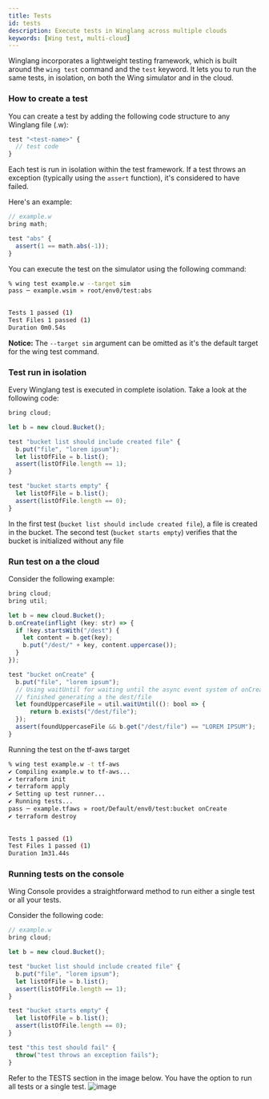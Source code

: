 ```yaml
---
title: Tests
id: tests
description: Execute tests in Winglang across multiple clouds
keywords: [Wing test, multi-cloud]
---
```


Winglang incorporates a lightweight testing framework, which is built around the `wing test` command and the `test` keyword. It lets you to run the same tests, in isolation, on both the Wing simulator and in the cloud.

### How to create a test
You can create a test by adding the following code structure to any Winglang file (.w):
```ts wing
test "<test-name>" {
  // test code 
}
```
Each test is run in isolation within the test framework. If a test throws an exception (typically using the `assert` function), it's considered to have failed.

Here's an example:

```ts playground
// example.w
bring math;

test "abs" {
  assert(1 == math.abs(-1));
}
```

You can execute the test on the simulator using the following command:

```sh
% wing test example.w --target sim 
pass ─ example.wsim » root/env0/test:abs

 
Tests 1 passed (1)
Test Files 1 passed (1)
Duration 0m0.54s
```

**Notice:** The `--target sim` argument can be omitted as it's the default target for the wing test command.

### Test run in isolation
Every Winglang test is executed in complete isolation. Take a look at the following code:

```ts playground
bring cloud;

let b = new cloud.Bucket();

test "bucket list should include created file" {
  b.put("file", "lorem ipsum");
  let listOfFile = b.list();
  assert(listOfFile.length == 1);
}

test "bucket starts empty" {
  let listOfFile = b.list();
  assert(listOfFile.length == 0);
}
```

In the first test (`bucket list should include created file`), a file is created in the bucket. The second test (`bucket starts empty`) verifies that the bucket is initialized without any file

### Run test on a the cloud

Consider the following example:

```ts playground
bring cloud;
bring util;

let b = new cloud.Bucket();
b.onCreate(inflight (key: str) => {
  if !key.startsWith("/dest") {
    let content = b.get(key);
    b.put("/dest/" + key, content.uppercase());
  }
});

test "bucket onCreate" {
  b.put("file", "lorem ipsum");
  // Using waitUntil for waiting until the async event system of onCreate
  // finished generating a the dest/file
  let foundUppercaseFile = util.waitUntil((): bool => {
      return b.exists("/dest/file");
  });
  assert(foundUppercaseFile && b.get("/dest/file") == "LOREM IPSUM");
}

```

Running the test on the tf-aws target 
```sh
% wing test example.w -t tf-aws 
✔ Compiling example.w to tf-aws...
✔ terraform init
✔ terraform apply
✔ Setting up test runner...
✔ Running tests...
pass ─ example.tfaws » root/Default/env0/test:bucket onCreate
✔ terraform destroy
 
 
Tests 1 passed (1)
Test Files 1 passed (1)
Duration 1m31.44s
```

### Running tests on the console

Wing Console provides a straightforward method to run either a single test or all your tests.

Consider the following code: 
```ts playground
// example.w
bring cloud;

let b = new cloud.Bucket();

test "bucket list should include created file" {
  b.put("file", "lorem ipsum");
  let listOfFile = b.list();
  assert(listOfFile.length == 1);
}

test "bucket starts empty" {
  let listOfFile = b.list();
  assert(listOfFile.length == 0);
}

test "this test should fail" {
  throw("test throws an exception fails");
}
```

Refer to the TESTS section in the image below. You have the option to run all tests or a single test.
![image](https://github.com/winglang/wing/assets/1727147/7d5ebc00-9316-41d1-9a3c-0e28e195d077)


